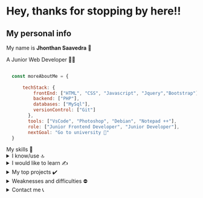 # Hey, thanks for stopping by here!!

## My personal info 

My name is **Jhonthan Saavedra** 👋

A Junior Web Developer 👨‍💻

```javascript
  
  const moreAboutMe = {
  
      techStack: {
          frontEnd: ["HTML", "CSS", "Javascript", "Jquery","Bootstrap"],
          backend: ["PHP"],
          databases: ["MySql"],
          versionControl: ["Git"]
        },
        tools: ["VsCode", "Photoshop", "Debian", "Notepad ++"],
        role: ["Junior Frontend Developer", "Junior Developer"],
        nextGoal: "Go to university 🤩"
  }
```

  <summary> My skills 🧠 </summary>
  
  <details>
  
  <summary> I know/use 🔝 </summary>
  
  ### Technologies 🛠️
    
  ![HTML](https://img.shields.io/badge/HTML5-282C34?logo=html5&logoColor=E34F26 "HTML") &nbsp;
  ![CSS](https://img.shields.io/badge/CSS3-282C34?logo=css3&logoColor=1572B6 "CSS") &nbsp;
  ![JavaScript](https://img.shields.io/badge/JavaScript-282C34?logo=javascript&logoColor=F7DF1E "JavaScript") &nbsp;
  ![PHP](https://img.shields.io/badge/PHP-282C34?logo=php&logoColor=777BB4 "PHP") &nbsp;
  ![MySql](https://img.shields.io/badge/MySql-282C34?logo=mysql&logoColor=4479A1 "MySql") &nbsp;
  ![Librerias Javascript](https://img.shields.io/badge/Librerías%20JavaSript-282C34?logo=jquery&logoColor=0769AD "Librerias JavaScript") &nbsp;
  ![Frameworks CSS](https://img.shields.io/badge/Frameworks%20CSS-282C34?logo=bootstrap&logoColor=7952B3 "Frameworks CSS") &nbsp;
  ![Git](https://img.shields.io/badge/Git-282C34?logo=git&logoColor=F05032 "Git") &nbsp;
  
  
  ### Software 👨‍💻
 
  ![Atom Editor](https://img.shields.io/badge/Atom%20Editor-282C34?logo=atom&logoColor=66595C "Atom Editor") &nbsp;
  ![Notepad ++](https://img.shields.io/badge/Notepad%20++-282C34?logo=notepad%2B%2B&logoColor=90E59A "Notepad ++") &nbsp;
  ![Sublime Text](https://img.shields.io/badge/Sublime%20Text-282C34?logo=sublime-text&logoColor=FF9800 "Sublime Text") &nbsp;
  ![Visual Studio Code](https://img.shields.io/badge/Visual%20Studio%20Code-282C34?logo=visual%20studio%20code&logoColor=007ACC "Visual Studio Code") &nbsp;
  ![Audacity](https://img.shields.io/badge/Audacity-282C34?logo=Audacity&logoColor=00C "Audacity") &nbsp;
  ![Adobe Photoshop](https://img.shields.io/badge/Adobe%20Photoshop-282C34?logo=Adobe%20Photoshop&logoColor=31A8FF "Adobe Photoshop") &nbsp;

  ### Operative Systems 💻 📱

  ![Windows](https://img.shields.io/badge/Windows-282C34?logo=windows&logoColor=0078D6 "Windows") &nbsp;
  ![Debian Linux](https://img.shields.io/badge/Debian%20Linux-282C34?logo=debian&logoColor=A81D33 "Debian Linux") &nbsp;

  </details>
  
  <details>
  
  <summary> I would like to learn ✍️ </summary>
  
  ### Technologies 🛠️
  
  ![Frameworks Javascript](https://img.shields.io/badge/Frameworks%20Javascript-282C34?logo=react&logoColor=61DAFB "Frameworks Javascript") &nbsp;
  ![Node Js](https://img.shields.io/badge/Node%20Js-282C34?logo=node.js&logoColor=339933 "Node Js") &nbsp;
  ![Mongo Db](https://img.shields.io/badge/Mongo%20Db-282C34?logo=mongodb&logoColor=47A248 "Mongo Db") &nbsp;
  ![Python](https://img.shields.io/badge/Python-282C34?logo=python&logoColor=3776AB "Python") &nbsp;
  ![ASP.NET](https://img.shields.io/badge/ASP.NET-282C34?logo=dotnet&logoColor=512BD4 "ASP.NET") &nbsp;
  ![Flutter](https://img.shields.io/badge/Flutter-282C34?logo=flutter&logoColor=02569B "Unreal Engine") &nbsp;
  
  ### Software 👨‍💻
  
  ![Figma](https://img.shields.io/badge/Figma-282C34?logo=figma&logoColor=F24E1E "Figma") &nbsp;
  ![Azure DevOps](https://img.shields.io/badge/Azure%20DevOps-282C34?logo=azure-devops&logoColor=0078D4 "Azure DevOps") &nbsp;
  ![Unreal Engine](https://img.shields.io/badge/Unreal%20Engine-282C34?logo=unreal-engine&logoColor=0E1128 "Unreal Engine") &nbsp;
  ![AWS](https://img.shields.io/badge/AWS-282C34?logo=amazonaws&logoColor=F90 "AWS") &nbsp;
  ![WordPress](https://img.shields.io/badge/WordPress-282C34?logo=wordpress&logoColor=21759B "WordPress") &nbsp;
  ![Android Studio](https://img.shields.io/badge/Android%20Studio-282C34?logo=androidstudio&logoColor=3DDC84 "Android Studio") &nbsp;

  ### Operative Systems 💻 📱

  ![MacOs](https://img.shields.io/badge/Mac%20Os-282C34?logo=apple&logoColor=000 "MacOs") &nbsp;

  </details>
  
</details>

<details>
  <summary> My top projects ✔️ </summary>
  
  ### The best 3 projects that I have done are in my Github profile.
  
  1. [Pokedex Dashboard](https://github.com/3DGAR-XD/Pokedex.git): The only bad thing about this project is its design, but in this project you can search for information on pokemons, objects, berries and regions. You can also save and download the data you want.
  2. [CRUD App](https://github.com/3DGAR-XD/CRUD-APP.git): This was the first CRUD I did, it has an integrated login, it is not polished but it is functional, a data storage system needs to be programmed.
  3. [Country Quiz](https://github.com/3DGAR-XD/Country-Quiz.git): A quiz about countries, where you have to guess characteristics of a specific country.

</details>


<details>
  <summary> Weaknesses and difficulties ⛔</summary>
  
  Although you have good skills and desire to learn new things, there are certain weaknesses and difficulties when working.
  
  #### These are some: 
  
  - The creation of ideas, names and desings.
  - I am a bit introverted, but it is not a serious problem.

</details>

<details>
  <summary> Contact me 📞 </summary>
  
  If after all you decide to contact me for a project, you can do it by some of these links.
  
  [![WhatsApp](https://img.shields.io/badge/WhatsApp-25D366?style=for-the-badge&logo=whatsapp&logoColor=white)](http://wa.me/+51968554153) &nbsp;
  [![Gmail](https://img.shields.io/badge/Gmail-D14836?style=for-the-badge&logo=gmail&logoColor=white)](mailto:lgjhons@gmail.com "Gmail") &nbsp;
  
</details>
